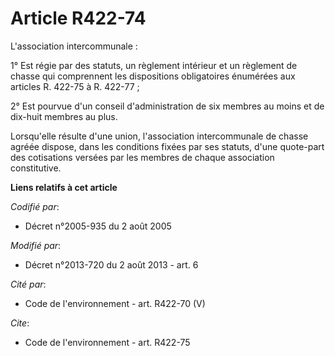 # Article R422-74

L'association intercommunale :

1° Est régie par des statuts, un règlement intérieur et un règlement de chasse qui comprennent les dispositions obligatoires
énumérées aux articles R. 422-75 à R. 422-77 ;

2° Est pourvue d'un conseil d'administration de six membres au moins et de dix-huit membres au plus.

Lorsqu'elle résulte d'une union, l'association intercommunale de chasse agréée dispose, dans les conditions fixées par ses
statuts, d'une quote-part des cotisations versées par les membres de chaque association constitutive.

**Liens relatifs à cet article**

_Codifié par_:

  - Décret n°2005-935 du 2 août 2005

_Modifié par_:

  - Décret n°2013-720 du 2 août 2013 - art. 6

_Cité par_:

  - Code de l'environnement - art. R422-70 (V)

_Cite_:

  - Code de l'environnement - art. R422-75
